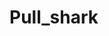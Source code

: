 # Pull_shark
  
        
      
             
          
      
             
       
             
         
   
   
